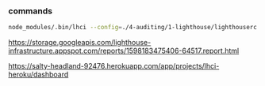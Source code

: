 
### commands

```sh
node_modules/.bin/lhci --config=./4-auditing/1-lighthouse/lighthouserc.json autorun
```

https://storage.googleapis.com/lighthouse-infrastructure.appspot.com/reports/1598183475406-64517.report.html

https://salty-headland-92476.herokuapp.com/app/projects/lhci-heroku/dashboard